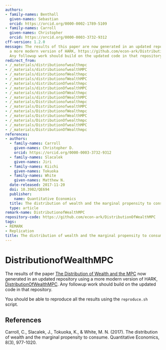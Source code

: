 ```yaml
---
authors:
- family-names: Benthall
  given-names: Sebastian
  orcid: https://orcid.org/0000-0002-1789-5109
- family-names: Carroll
  given-names: Christopher
  orcid: https://orcid.org/0000-0003-3732-9312
cff-version: 1.2.0
message: The results of this paper are now generated in an updated repository using
  a more modern version of HARK, https://github.com/econ-ark/DistributionOfWealthMPC.
  Any followup work should build on the updated code in that repository.
redirect_from:
- /_materials/distributionofwealthmpc
- /_materials/distributionofwealthMPC
- /_materials/distributionofWealthmpc
- /_materials/distributionofWealthMPC
- /_materials/distributionOfwealthmpc
- /_materials/distributionOfwealthMPC
- /_materials/distributionOfWealthmpc
- /_materials/distributionOfWealthMPC
- /_materials/Distributionofwealthmpc
- /_materials/DistributionofwealthMPC
- /_materials/DistributionofWealthmpc
- /_materials/DistributionofWealthMPC
- /_materials/DistributionOfwealthmpc
- /_materials/DistributionOfwealthMPC
- /_materials/DistributionOfWealthmpc
references:
- authors:
  - family-names: Carroll
    given-names: Christopher D.
    orcid: https://orcid.org/0000-0003-3732-9312
  - family-names: Slacalek
    given-names: Jiri
  - family-names: Kiichi
    given-names: Tokuoka
  - family-names: White
    given-names: Matthew N.
  date-released: 2017-11-20
  doi: 10.3982/QE694
  publisher:
    name: Quantitative Economics
  title: The distribution of wealth and the marginal propensity to consume
  type: article
remark-name: DistributionofWealthMPC
repository-code: https://github.com/econ-ark/DistributionOfWealthMPC
tags:
- REMARK
- Replication
title: The distribution of wealth and the marginal propensity to consume
---
```



# DistributionofWealthMPC 
The results of the paper [The Distribution of Wealth and the MPC](https://onlinelibrary.wiley.com/doi/abs/10.3982/QE694) now generated in an updated repository using a more modern version of HARK, [DistributionOfWealthMPC](https://github.com/econ-ark/DistributionOfWealthMPC). Any followup work should build on the updated code in that repository.

You should be able to reproduce all the results using the `reproduce.sh` script.

## References

Carroll, C., Slacalek, J., Tokuoka, K., & White, M. N. (2017). The distribution of wealth and the marginal propensity to consume. Quantitative Economics, 8(3), 977-1020.

